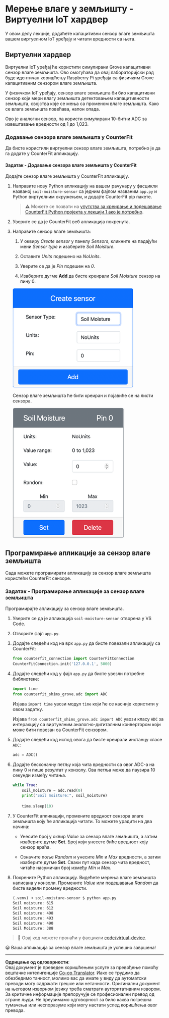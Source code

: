 <!--
CO_OP_TRANSLATOR_METADATA:
{
  "original_hash": "2bf65f162bcebd35fbcba5fd245afac4",
  "translation_date": "2025-08-28T14:40:25+00:00",
  "source_file": "2-farm/lessons/2-detect-soil-moisture/virtual-device-soil-moisture.md",
  "language_code": "sr"
}
-->
# Мерење влаге у земљишту - Виртуелни IoT хардвер

У овом делу лекције, додаћете капацитивни сензор влаге земљишта вашем виртуелном IoT уређају и читати вредности са њега.

## Виртуелни хардвер

Виртуелни IoT уређај ће користити симулирани Grove капацитивни сензор влаге земљишта. Ово омогућава да овај лабораторијски рад буде идентичан коришћењу Raspberry Pi уређаја са физичким Grove капацитивним сензором влаге земљишта.

У физичком IoT уређају, сензор влаге земљишта би био капацитивни сензор који мери влагу земљишта детектовањем капацитивности земљишта, својства које се мења са променом влаге земљишта. Како се влага земљишта повећава, напон опада.

Ово је аналогни сензор, па користи симулирани 10-битни ADC за извештавање вредности од 1 до 1,023.

### Додавање сензора влаге земљишта у CounterFit

Да бисте користили виртуелни сензор влаге земљишта, потребно је да га додате у CounterFit апликацију.

#### Задатак - Додавање сензора влаге земљишта у CounterFit

Додајте сензор влаге земљишта у CounterFit апликацију.

1. Направите нову Python апликацију на вашем рачунару у фасцикли названој `soil-moisture-sensor` са једним фајлом названим `app.py` и Python виртуелним окружењем, и додајте CounterFit pip пакете.

    > ⚠️ Можете се позвати на [упутства за креирање и подешавање CounterFit Python пројекта у лекцији 1 ако је потребно](../../../1-getting-started/lessons/1-introduction-to-iot/virtual-device.md).

1. Уверите се да је CounterFit веб апликација покренута.

1. Направите сензор влаге земљишта:

    1. У оквиру *Create sensor* у панелу *Sensors*, кликните на падајући мени *Sensor type* и изаберите *Soil Moisture*.

    1. Оставите *Units* подешено на *NoUnits*.

    1. Уверите се да је *Pin* подешен на *0*.

    1. Изаберите дугме **Add** да бисте креирали *Soil Moisture* сензор на пину 0.

    ![Подешавања сензора влаге земљишта](../../../../../translated_images/counterfit-create-soil-moisture-sensor.35266135a5e0ae68b29a684d7db0d2933a8098b2307d197f7c71577b724603aa.sr.png)

    Сензор влаге земљишта ће бити креиран и појавиће се на листи сензора.

    ![Креирани сензор влаге земљишта](../../../../../translated_images/counterfit-soil-moisture-sensor.81742b2de0e9de60a3b3b9a2ff8ecc686d428eb6d71820f27a693be26e5aceee.sr.png)

## Програмирање апликације за сензор влаге земљишта

Сада можете програмирати апликацију за сензор влаге земљишта користећи CounterFit сензоре.

### Задатак - Програмирање апликације за сензор влаге земљишта

Програмирајте апликацију за сензор влаге земљишта.

1. Уверите се да је апликација `soil-moisture-sensor` отворена у VS Code.

1. Отворите фајл `app.py`.

1. Додајте следећи код на врх `app.py` да бисте повезали апликацију са CounterFit:

    ```python
    from counterfit_connection import CounterFitConnection
    CounterFitConnection.init('127.0.0.1', 5000)
    ```

1. Додајте следећи код у фајл `app.py` да бисте увезли потребне библиотеке:

    ```python
    import time
    from counterfit_shims_grove.adc import ADC
    ```

    Изјава `import time` увози модул `time` који ће се касније користити у овом задатку.

    Изјава `from counterfit_shims_grove.adc import ADC` увози класу `ADC` за интеракцију са виртуелним аналогно-дигиталним конвертором који може бити повезан са CounterFit сензором.

1. Додајте следећи код испод овога да бисте креирали инстанцу класе `ADC`:

    ```python
    adc = ADC()
    ```

1. Додајте бесконачну петљу која чита вредности са овог ADC-а на пину 0 и пише резултат у конзолу. Ова петља може да паузира 10 секунди између читања.

    ```python
    while True:
        soil_moisture = adc.read(0)
        print("Soil moisture:", soil_moisture)
    
        time.sleep(10)
    ```

1. У CounterFit апликацији, промените вредност сензора влаге земљишта коју ће апликација читати. То можете урадити на два начина:

    * Унесите број у оквир *Value* за сензор влаге земљишта, а затим изаберите дугме **Set**. Број који унесете биће вредност коју сензор враћа.

    * Означите поље *Random* и унесите *Min* и *Max* вредности, а затим изаберите дугме **Set**. Сваки пут када сензор чита вредност, читаће насумичан број између *Min* и *Max*.

1. Покрените Python апликацију. Видећете мерења влаге земљишта написана у конзоли. Промените *Value* или подешавања *Random* да бисте видели промену вредности.

    ```output
    (.venv) ➜ soil-moisture-sensor $ python app.py 
    Soil moisture: 615
    Soil moisture: 612
    Soil moisture: 498
    Soil moisture: 493
    Soil moisture: 490
    Soil Moisture: 388
    ```

> 💁 Овај код можете пронаћи у фасцикли [code/virtual-device](../../../../../2-farm/lessons/2-detect-soil-moisture/code/virtual-device).

😀 Ваша апликација за сензор влаге земљишта је успешно завршена!

---

**Одрицање од одговорности**:  
Овај документ је преведен коришћењем услуге за превођење помоћу вештачке интелигенције [Co-op Translator](https://github.com/Azure/co-op-translator). Иако се трудимо да обезбедимо тачност, молимо вас да имате у виду да аутоматски преводи могу садржати грешке или нетачности. Оригинални документ на његовом изворном језику треба сматрати ауторитативним извором. За критичне информације препоручује се професионални превод од стране људи. Не преузимамо одговорност за било каква погрешна тумачења или неспоразуме који могу настати услед коришћења овог превода.